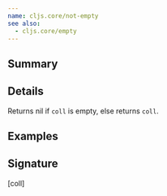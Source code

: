 ```yaml
---
name: cljs.core/not-empty
see also:
  - cljs.core/empty
---
```


## Summary

## Details

Returns nil if `coll` is empty, else returns `coll`.

## Examples

## Signature
[coll]
